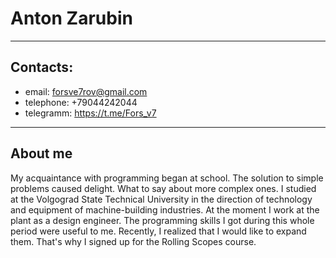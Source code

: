 # Anton Zarubin
******
## Contacts:
* email: forsve7rov@gmail.com
* telephone: +79044242044
* telegramm: https://t.me/Fors_v7
******
## About me

My acquaintance with programming began at school. The solution to simple problems caused delight. What to say about more complex ones.
I studied at the Volgograd State Technical University in the direction of technology and equipment of machine-building industries. At the moment I work at the plant as a design engineer. The programming skills I got during this whole period were useful to me. Recently, I realized that I would like to expand them. That's why I signed up for the Rolling Scopes course.

